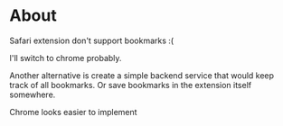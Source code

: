 # About 

Safari extension don't support bookmarks :(

I'll switch to chrome probably. 

Another alternative is create a simple backend service that would keep track of all bookmarks. Or save bookmarks in the extension itself somewhere. 

Chrome looks easier to implement